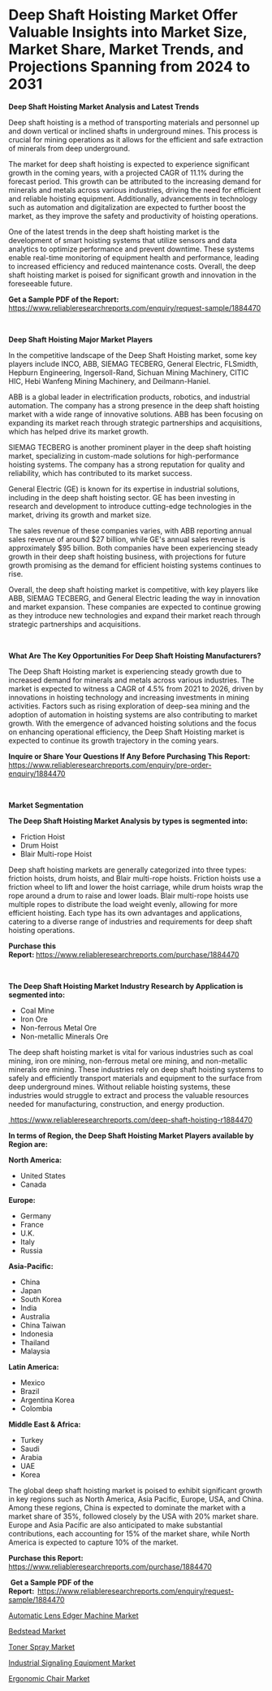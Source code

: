 <p><h1>Deep Shaft Hoisting Market Offer Valuable Insights into Market Size, Market Share, Market Trends, and Projections Spanning from 2024 to 2031</h1></p><p><strong>Deep Shaft Hoisting Market Analysis and Latest Trends</strong></p>
<p><p>Deep shaft hoisting is a method of transporting materials and personnel up and down vertical or inclined shafts in underground mines. This process is crucial for mining operations as it allows for the efficient and safe extraction of minerals from deep underground.</p><p>The market for deep shaft hoisting is expected to experience significant growth in the coming years, with a projected CAGR of 11.1% during the forecast period. This growth can be attributed to the increasing demand for minerals and metals across various industries, driving the need for efficient and reliable hoisting equipment. Additionally, advancements in technology such as automation and digitalization are expected to further boost the market, as they improve the safety and productivity of hoisting operations.</p><p>One of the latest trends in the deep shaft hoisting market is the development of smart hoisting systems that utilize sensors and data analytics to optimize performance and prevent downtime. These systems enable real-time monitoring of equipment health and performance, leading to increased efficiency and reduced maintenance costs. Overall, the deep shaft hoisting market is poised for significant growth and innovation in the foreseeable future.</p></p>
<p><strong>Get a Sample PDF of the Report:&nbsp;</strong> <a href="https://www.reliableresearchreports.com/enquiry/request-sample/1884470">https://www.reliableresearchreports.com/enquiry/request-sample/1884470</a></p>
<p>&nbsp;</p>
<p><strong>Deep Shaft Hoisting Major Market Players</strong></p>
<p><p>In the competitive landscape of the Deep Shaft Hoisting market, some key players include INCO, ABB, SIEMAG TECBERG, General Electric, FLSmidth, Hepburn Engineering, Ingersoll-Rand, Sichuan Mining Machinery, CITIC HIC, Hebi Wanfeng Mining Machinery, and Deilmann-Haniel.</p><p>ABB is a global leader in electrification products, robotics, and industrial automation. The company has a strong presence in the deep shaft hoisting market with a wide range of innovative solutions. ABB has been focusing on expanding its market reach through strategic partnerships and acquisitions, which has helped drive its market growth.</p><p>SIEMAG TECBERG is another prominent player in the deep shaft hoisting market, specializing in custom-made solutions for high-performance hoisting systems. The company has a strong reputation for quality and reliability, which has contributed to its market success.</p><p>General Electric (GE) is known for its expertise in industrial solutions, including in the deep shaft hoisting sector. GE has been investing in research and development to introduce cutting-edge technologies in the market, driving its growth and market size.</p><p>The sales revenue of these companies varies, with ABB reporting annual sales revenue of around $27 billion, while GE's annual sales revenue is approximately $95 billion. Both companies have been experiencing steady growth in their deep shaft hoisting business, with projections for future growth promising as the demand for efficient hoisting systems continues to rise.</p><p>Overall, the deep shaft hoisting market is competitive, with key players like ABB, SIEMAG TECBERG, and General Electric leading the way in innovation and market expansion. These companies are expected to continue growing as they introduce new technologies and expand their market reach through strategic partnerships and acquisitions.</p></p>
<p>&nbsp;</p>
<p><strong>What Are The Key Opportunities For Deep Shaft Hoisting Manufacturers?</strong></p>
<p><p>The Deep Shaft Hoisting market is experiencing steady growth due to increased demand for minerals and metals across various industries. The market is expected to witness a CAGR of 4.5% from 2021 to 2026, driven by innovations in hoisting technology and increasing investments in mining activities. Factors such as rising exploration of deep-sea mining and the adoption of automation in hoisting systems are also contributing to market growth. With the emergence of advanced hoisting solutions and the focus on enhancing operational efficiency, the Deep Shaft Hoisting market is expected to continue its growth trajectory in the coming years.</p></p>
<p><strong>Inquire or Share Your Questions If Any Before Purchasing This Report:</strong> <a href="https://www.reliableresearchreports.com/enquiry/pre-order-enquiry/1884470">https://www.reliableresearchreports.com/enquiry/pre-order-enquiry/1884470</a></p>
<p>&nbsp;</p>
<p><strong>Market Segmentation</strong></p>
<p><strong>The Deep Shaft Hoisting Market Analysis by types is segmented into:</strong></p>
<p><ul><li>Friction Hoist</li><li>Drum Hoist</li><li>Blair Multi-rope Hoist</li></ul></p>
<p><p>Deep shaft hoisting markets are generally categorized into three types: friction hoists, drum hoists, and Blair multi-rope hoists. Friction hoists use a friction wheel to lift and lower the hoist carriage, while drum hoists wrap the rope around a drum to raise and lower loads. Blair multi-rope hoists use multiple ropes to distribute the load weight evenly, allowing for more efficient hoisting. Each type has its own advantages and applications, catering to a diverse range of industries and requirements for deep shaft hoisting operations.</p></p>
<p><strong>Purchase this Report:&nbsp;</strong><a href="https://www.reliableresearchreports.com/purchase/1884470">https://www.reliableresearchreports.com/purchase/1884470</a></p>
<p>&nbsp;</p>
<p><strong>The Deep Shaft Hoisting Market Industry Research by Application is segmented into:</strong></p>
<p><ul><li>Coal Mine</li><li>Iron Ore</li><li>Non-ferrous Metal Ore</li><li>Non-metallic Minerals Ore</li></ul></p>
<p><p>The deep shaft hoisting market is vital for various industries such as coal mining, iron ore mining, non-ferrous metal ore mining, and non-metallic minerals ore mining. These industries rely on deep shaft hoisting systems to safely and efficiently transport materials and equipment to the surface from deep underground mines. Without reliable hoisting systems, these industries would struggle to extract and process the valuable resources needed for manufacturing, construction, and energy production.</p></p>
<p><a href="https://www.reliableresearchreports.com/deep-shaft-hoisting-r1884470">&nbsp;https://www.reliableresearchreports.com/deep-shaft-hoisting-r1884470</a></p>
<p><strong>In terms of Region, the Deep Shaft Hoisting Market Players available by Region are:</strong></p>
<p>
    <p> <strong> North America: </strong>
        <ul>
            <li>United States</li>
            <li>Canada</li>
        </ul>
        </p> 
    <p> <strong> Europe: </strong>
        <ul>
            <li>Germany</li>
            <li>France</li>
            <li>U.K.</li>
            <li>Italy</li>
            <li>Russia</li>
        </ul>
        </p> 
    <p> <strong> Asia-Pacific: </strong>
        <ul>
            <li>China</li>
            <li>Japan</li>
            <li>South Korea</li>
            <li>India</li>
            <li>Australia</li>
            <li>China Taiwan</li>
            <li>Indonesia</li>
            <li>Thailand</li>
            <li>Malaysia</li>
        </ul>
        </p> 
    <p> <strong> Latin America: </strong>
        <ul>
            <li>Mexico</li>
            <li>Brazil</li>
            <li>Argentina Korea</li>
            <li>Colombia</li>
        </ul>
        </p> 
    <p> <strong> Middle East & Africa: </strong>
        <ul>
            <li>Turkey</li>
            <li>Saudi</li>
            <li>Arabia</li>
            <li>UAE</li>
            <li>Korea</li>
        </ul>
    </p>
    </p>
<p><p>The global deep shaft hoisting market is poised to exhibit significant growth in key regions such as North America, Asia Pacific, Europe, USA, and China. Among these regions, China is expected to dominate the market with a market share of 35%, followed closely by the USA with 20% market share. Europe and Asia Pacific are also anticipated to make substantial contributions, each accounting for 15% of the market share, while North America is expected to capture 10% of the market.</p></p>
<p><strong>Purchase this Report: </strong><a href="https://www.reliableresearchreports.com/purchase/1884470">https://www.reliableresearchreports.com/purchase/1884470</a></p>
<p>&nbsp;<strong>Get a Sample PDF of the Report:&nbsp;&nbsp;</strong><a href="https://www.reliableresearchreports.com/enquiry/request-sample/1884470">https://www.reliableresearchreports.com/enquiry/request-sample/1884470</a></p>
<p><strong></strong></p>
<p><p><a href="https://github.com/lnamivez37/Market-Research-Report-List-1/blob/main/automatic-lens-edger-machine-market.md">Automatic Lens Edger Machine Market</a></p><p><a href="https://medium.com/@bernadette.hunter4468/navigating-the-global-bedstead-market-landscape-trends-forecasts-and-impact-analysis-2024-fc538be2b994">Bedstead Market</a></p><p><a href="https://medium.com/@leneciacharles/an-in-depth-analysis-of-the-global-toner-spray-market-scope-and-its-rapid-growing-4-1-f59e7319fb76">Toner Spray Market</a></p><p><a href="https://github.com/graysonwolfe1913/Market-Research-Report-List-1/blob/main/industrial-signaling-equipment-market.md">Industrial Signaling Equipment Market</a></p><p><a href="https://medium.com/@v8581137/insights-into-ergonomic-chair-market-share-and-competitive-landscape-for-period-from-2024-to-2031-23ad30bfde48">Ergonomic Chair Market</a></p></p>